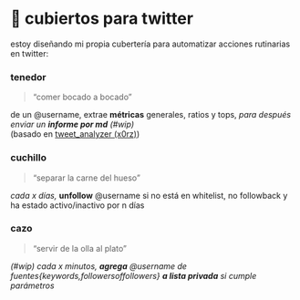 # 🍴 cubiertos para twitter

estoy diseñando mi propia cubertería para automatizar acciones rutinarias en twitter:

### **tenedor**
> “comer bocado a bocado”

de un @username, extrae **métricas** generales, ratios y tops, *para después enviar un **informe por md** (#wip)*  
(basado en [tweet_analyzer (x0rz)](https://github.com/x0rz/tweets_analyzer))

### **cuchillo**
> “separar la carne del hueso”

*cada x días,* **unfollow** @username si no está en whitelist, no followback y ha estado activo/inactivo por n días

### **cazo**
> “servir de la olla al plato”

*(#wip) cada x minutos, **agrega** @username de fuentes{keywords,followersoffollowers} **a lista privada** si cumple parámetros*
